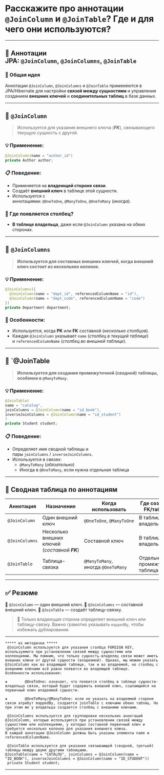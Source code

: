 # Расскажите про аннотации `@JoinColumn` и `@JoinTable`? Где и для чего они используются?

---
## 🔗 Аннотации JPA: `@JoinColumn`, `@JoinColumns`, `@JoinTable`

### 📌 Общая идея
Аннотации `@JoinColumn`, `@JoinColumns` и `@JoinTable` применяются в JPA/Hibernate для настройки **связей между сущностями** и управления созданием **внешних ключей** и **соединительных таблиц** в базе данных.

---
## 🔸 `@JoinColumn`
> Используется для указания внешнего ключа (**_FK_**), связывающего текущую сущность с другой.

### 💡 Применение:
```java
@JoinColumn(name = "author_id")
private Author author;
```

### 📋 Поведение:
- Применяется на **владеющей стороне связи**.
- Создаёт **внешний ключ** в таблице этой сущности.
- Используется с аннотациями: `@OneToOne`, `@ManyToOne`, `@OneToMany` (_иногда_).

### 🧩 Где появляется столбец?
- **В таблице владельца**, даже если `@JoinColumn` указана на обеих сторонах.

---
## 🔸 `@JoinColumns`
> **Используется для составных внешних ключей, когда внешний ключ состоит из нескольких колонок.**

### 💡 Применение:
```java
@JoinColumns({
  @JoinColumn(name = "dept_id", referencedColumnName = "id"),
  @JoinColumn(name = "dept_code", referencedColumnName = "code")
})
private Department department;
```

### 🧠 Особенности:
- Используется, когда **PK** или **FK** составной (_несколько столбцов_).
- Каждая `@JoinColumn` указывает `name` (_столбец в текущей таблице_) и `referencedColumnName` (_столбец во внешней таблице_).

---

## 🔸 `@JoinTable

> **Используется для создания промежуточной (_сводной_) таблицы, особенно в `@ManyToMany`.**

### 💡 Применение:
```java
@JoinTable(
name = "catalog",
joinColumns = @JoinColumn(name = "id_book"),
inverseJoinColumns = @JoinColumn(name = "id_student")
)
private Student student;
```

### 📋 Поведение:
- Определяет имя сводной таблицы и пары `joinColumns` / `inverseJoinColumns`.
- Используется в связях:
    - `@ManyToMany` (_обязательно_)
    - Иногда в `@OneToMany`, если нужна отдельная таблица

---
## 📘 Сводная таблица по аннотациям

|**Аннотация**|**Назначение**|**Когда использовать**|**Где создается FK/таблица**|
|---|---|---|---|
|`@JoinColumn`|Один внешний ключ|`@OneToOne`, `@ManyToOne`|В таблице владельца|
|`@JoinColumns`|Несколько внешних ключей  <br>(_составной **FK**_)|Составной ключ|В таблице владельца|
|`@JoinTable`|Таблица-связка|`@ManyToMany`, иногда `@OneToMany`|Отдельная промежуточная таблица|

---
## ✅ Резюме
🔹 `@JoinColumn` — один внешний ключ.
🔹 `@JoinColumns` — составной внешний ключ.
🔹 `@JoinTable` — создаёт таблицу-связку.
> 🧠 Только владеющая сторона определяет внешний ключ или таблицу-связку. Важно грамотно указывать `mappedBy`, чтобы избежать дублирования.

---

```
***** из методички *****
 @JoinColumn используется для указания столбца FOREIGN KEY, используемого при установлении связей между сущностями или коллекциями. Мы помним, что только сущность-владелец связи может иметь внешние ключи от другой сущности (владеемой). Однако, мы можем указать @JoinColumn как во владеющей таблице, так и во владеемой, но столбец с внешними ключами всё равно появится во владеющей таблице. 
Особенности использования:

❖        @OneToOne: означает, что появится столбец в таблице сущности-владельца связи, который будет содержать внешний ключ, ссылающийся на первичный ключ владеемой сущности.

❖        @OneToMany/@ManyToOne: если не указать на владеемой стороне связи атрибут mappedBy, создается joinTable с ключами обеих таблиц. Но при этом же у владельца создается столбец с внешними ключами.

 @JoinColumns используется для группировки нескольких аннотаций @JoinColumn, которые используются при установлении связей между сущностями или коллекциями, у которых составной первичный ключ и требуется несколько колонок для указания внешнего ключа.
В каждой аннотации @JoinColumn должны быть указаны элементы name и referencedColumnName.

 @JoinTable используется для указания связывающей (сводной, третьей) таблицы между двумя другими таблицами.                                @JoinTable(name = "CATALOG", joinColumns = @JoinColumn(name = "ID_BOOK"), inverseJoinColumns = @JoinColumn(name = "ID_STUDENT"))
 private Student student;
```

---
